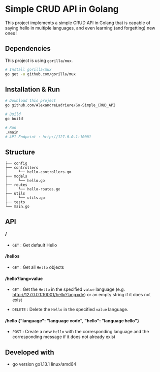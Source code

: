 # Simple CRUD API in Golang

This project implements a simple CRUD API in Golang that is capable of saying hello in multiple languages, and even learning (and forgetting) new ones !

## Dependencies

This project is using ```gorilla/mux```.
```bash
# Install gorilla/mux
go get -u github.com/gorilla/mux
```

## Installation & Run
```bash
# Download this project
go github.com/AlexandreLadriere/Go-Simple_CRUD_API
```

```bash
# Build
go build
```

```bash
# Run
./main
# API Endpoint : http://127.0.0.1:10001
```

## Structure

```
├── config
├── controllers 
│     └── hello-controllers.go
├── models 
│     └── hello.go
├── routes
│     └── hello-routes.go
├── utils 
│     └── utils.go
├── tests
└── main.go
```

## API

#### /
* `GET` : Get default Hello

#### /hellos
* `GET` : Get all ```Hello``` objects

#### /hello?lang=value
* `GET` : Get the ```Hello``` in the specified ```value``` language (e.g. http://127.0.0.1:10001/hello?lang=de) or an empty string if it does not exist

* `DELETE` : Delete the ```Hello``` in the specified ```value``` language.

#### /hello {"language": "language code", "hello": "language hello"}
* `POST` : Create a new ```Hello``` with the corresponding language and the corresponding message if it does not already exist

#### 

## Developed with
  - go version go1.13.1 linux/amd64